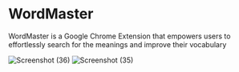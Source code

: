 # WordMaster
WordMaster is a Google Chrome Extension that empowers users to effortlessly search for the meanings and improve their vocabulary

![Screenshot (36)](https://github.com/YashKhot17/WordMaster/assets/108599182/509b0c48-73f8-4772-8570-4be3787c2914)
![Screenshot (35)](https://github.com/YashKhot17/WordMaster/assets/108599182/110ff00d-b830-463b-8d69-b0b9606c2871)
